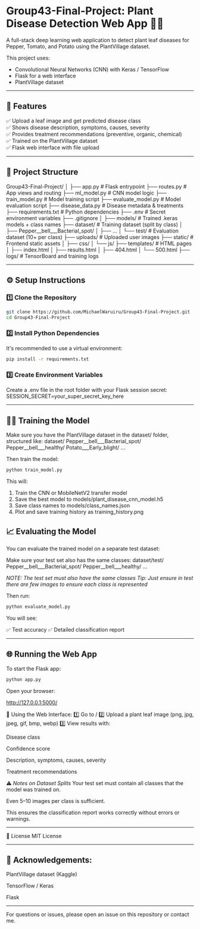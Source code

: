 # Group43-Final-Project: Plant Disease Detection Web App 🌿🔬

A full-stack deep learning web application to detect plant leaf diseases for Pepper, Tomato, and Potato using the PlantVillage dataset.

This project uses:
- Convolutional Neural Networks (CNN) with Keras / TensorFlow
- Flask for a web interface
- PlantVillage dataset

---

## 🚀 Features

✅ Upload a leaf image and get predicted disease class  
✅ Shows disease description, symptoms, causes, severity  
✅ Provides treatment recommendations (preventive, organic, chemical)  
✅ Trained on the PlantVillage dataset  
✅ Flask web interface with file upload  

---

## 📂 Project Structure

Group43-Final-Project/
│
├── app.py                 # Flask entrypoint
├── routes.py              # App views and routing
├── ml_model.py            # CNN model logic
├── train_model.py         # Model training script
├── evaluate_model.py      # Model evaluation script
├── disease_data.py        # Disease metadata & treatments
├── requirements.txt       # Python dependencies
├── .env                   # Secret environment variables
├── .gitignore
│
├── models/                # Trained .keras models + class names
├── dataset/               # Training dataset (split by class)
│   ├── Pepper__bell___Bacterial_spot/
│   ├── ...
│   └── test/              # Evaluation dataset (10+ per class)
├── uploads/               # Uploaded user images
├── static/                # Frontend static assets
│   ├── css/
│   └── js/
├── templates/             # HTML pages
│   ├── index.html
│   ├── results.html
│   ├── 404.html
│   └── 500.html
├── logs/                  # TensorBoard and training logs

---

## ⚙️ Setup Instructions

### 1️⃣ Clone the Repository

```bash
git clone https://github.com/MichaelWaruiru/Group43-Final-Project.git
cd Group43-Final-Project
```


### 2️⃣ Install Python Dependencies

It's recommended to use a virtual environment:

```bash
pip install -r requirements.txt
```

### 3️⃣ Create Environment Variables
Create a .env file in the root folder with your Flask session secret:
    SESSION_SECRET=your_super_secret_key_here

---

## 🏋️‍♂️ Training the Model
Make sure you have the PlantVillage dataset in the dataset/ folder, structured like:
    dataset/
      Pepper__bell___Bacterial_spot/
      Pepper__bell___healthy/
      Potato___Early_blight/
      ...

Then train the model:

```bash
python train_model.py
```

This will:
  1. Train the CNN or MobileNetV2 transfer model
  2. Save the best model to models/plant_disease_cnn_model.h5
  3. Save class names to models/class_names.json
  4. Plot and save training history as training_history.png


## 📈 Evaluating the Model

You can evaluate the trained model on a separate test dataset:

Make sure your test set also has the same classes:
  dataset/test/
    Pepper__bell___Bacterial_spot/
    Pepper__bell___healthy/
    ...

*NOTE: The test set must also have the same classes*
*Tip: Just ensure in test there are few images to ensure each class is represented*

Then run:
```bash
python evaluate_model.py
```

You will see:

  ✅ Test accuracy
  ✅ Detailed classification report

---

## 🌐 Running the Web App
To start the Flask app:

```bash
python app.py
```

Open your browser:

http://127.0.0.1:5000/

📸 Using the Web Interface:
  1️⃣ Go to /
  2️⃣ Upload a plant leaf image (png, jpg, jpeg, gif, bmp, webp)
  3️⃣ View results with:

  Disease class

  Confidence score

  Description, symptoms, causes, severity

  Treatment recommendations

⚠️ *Notes on Dataset Splits*
Your test set must contain all classes that the model was trained on.

Even 5–10 images per class is sufficient.

This ensures the classification report works correctly without errors or warnings.

---

📜 License
MIT License

---

## 🙏 Acknowledgements:
PlantVillage dataset (Kaggle)

TensorFlow / Keras

Flask

---

For questions or issues, please open an issue on this repository or contact me.